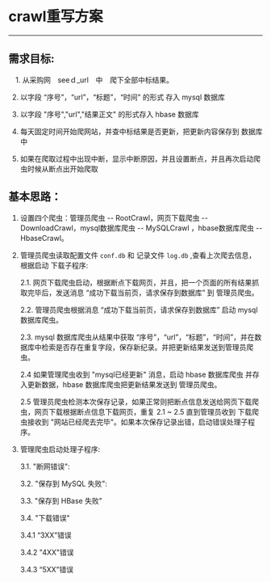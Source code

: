 # crawl重写方案

---

## 需求目标:

　1. 从采购网　seeｄ_url　中　爬下全部中标结果。
 
  2. 以字段 “序号”，“url”，“标题”，“时间” 的形式 存入 mysql 数据库
  
  3. 以字段 "序号","url","结果正文" 的形式存入 hbase 数据库
  
  4. 每天固定时间开始爬网站，并查中标结果是否更新，把更新内容保存到 数据库中
  
  5. 如果在爬取过程中出现中断，显示中断原因，并且设置断点，并且再次启动爬虫时候从断点出开始爬取
  
## 基本思路：

  1. 设置四个爬虫：管理员爬虫 -- RootCrawl，网页下载爬虫 -- DownloadCrawl，mysql数据库爬虫 -- MySQLCrawl ，hbase数据库爬虫 -- HbaseCrawl。 
  
  2. 管理员爬虫读取配置文件 `conf.db` 和 记录文件 `log.db` ,查看上次爬去信息，根据启动 下载子程序:
  
      2.1. 网页下载爬虫启动，根据断点下载网页，并且，把一个页面的所有结果抓取完毕后，发送消息 “成功下载当前页，请求保存到数据库” 到 管理员爬虫。
      
      2.2. 管理员爬虫根据消息 “成功下载当前页，请求保存到数据库” 启动 mysql 数据库爬虫。
      
      2.3. mysql 数据库爬虫从结果中获取 “序号”，“url”，“标题”，“时间”，并在数据库中检索是否存在重复字段，保存新纪录。并把更新结果发送到管理员爬虫。
      
      2.4 如果管理爬虫收到 "mysql已经更新" 消息，启动 hbase 数据库爬虫 并存入更新数据，hbase 数据库爬虫把更新结果发送到 管理员爬虫。
      
      2.5 管理员爬虫检测本次保存记录，如果正常则把断点信息发送给网页下载爬虫，网页下载根据断点信息下载网页，重复 2.1 ~ 2.5 直到管理员收到 下载爬虫接收到 "网站已经爬去完毕"。如果本次保存记录出错，启动错误处理子程序。
  
  3. 管理爬虫启动处理子程序:
  
     3.1. "断网错误":
     
     3.2. "保存到 MySQL 失败":
     
     3.3. "保存到 HBase 失败"
     
     3.4. "下载错误"
     
        3.4.1 “3XX”错误
        
        3.4.2 "4XX"错误
        
        3.4.3 “5XX”错误
     
